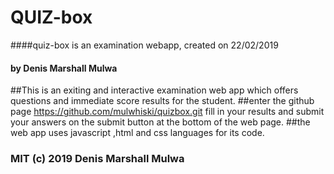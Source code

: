 # QUIZ-box
####quiz-box is an examination webapp, created on 22/02/2019
#### by Denis Marshall Mulwa
##This is an exiting and interactive examination web app which offers questions and immediate score results for the student.
##enter the github page https://github.com/mulwhiski/quizbox.git fill in your results and submit your answers on the submit button at the bottom of the web page.
##the web app uses javascript ,html and css languages for its code.
### MIT (c) 2019 Denis Marshall Mulwa
